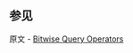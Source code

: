 ## 参见

原文 - [Bitwise Query Operators]( https://docs.mongodb.com/manual/reference/operator/query-bitwise/ )

